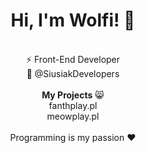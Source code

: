 <div align="center">
<h1>Hi, I'm Wolfi! 👋</h1><br>
⚡ Front-End Developer<br>
💼 <a style="text-decoration:none;" href="https://github.com/siusiakdevelopers">@SiusiakDevelopers</a><br>
<br>
<b>My Projects</b> 😸<br>
<a style="text-decoration:none;" href="https://fanthplay.pl">fanthplay.pl</a> <br>
<a style="text-decoration:none;" href="https://meowplay.pl">meowplay.pl</a> <br>
<br>
Programming is my passion ❤️<br>
</div>
